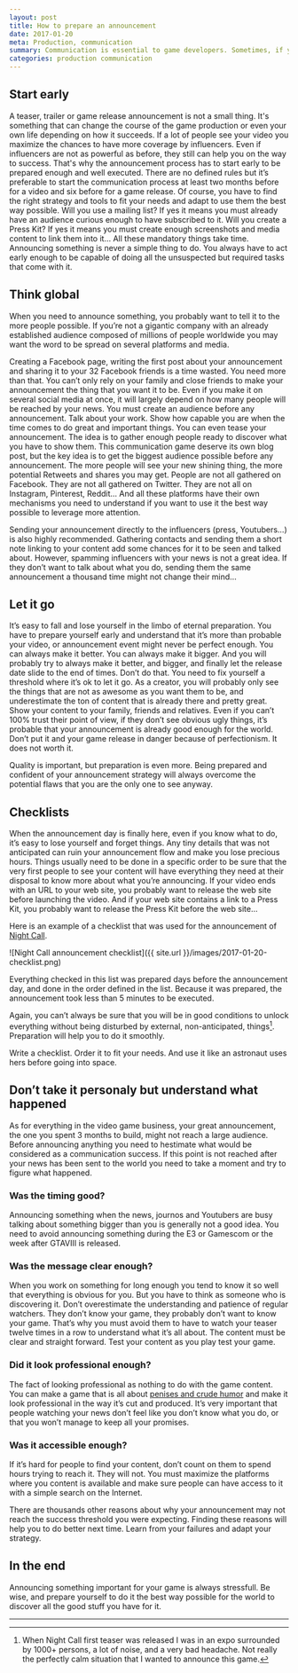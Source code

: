 ```yaml
---
layout: post
title: How to prepare an announcement
date: 2017-01-20
meta: Production, communication
summary: Communication is essential to game developers. Sometimes, if you expect to sell a game, it’s unfortunately even more important than the game itself. That's why you have to be well prepared before every major announcement. Here are few tips.
categories: production communication
---
```


## Start early

A teaser, trailer or game release announcement is not a small thing. It's something that can change the course of the game production or even your own life depending on how it succeeds. If a lot of people see your video you maximize the chances to have more coverage by influencers. Even if influencers are not as powerful as before, they still can help you on the way to success. That's why the announcement process has to start early to be prepared enough and well executed. There are no defined rules but it’s preferable to start the communication process at least two months before for a video and six before for a game release. Of course, you have to find the right strategy and tools to fit your needs and adapt to use them the best way possible. Will you use a mailing list? If yes it means you must already have an audience curious enough to have subscribed to it. Will you create a Press Kit? If yes it means you must create enough screenshots and media content to link them into it… All these mandatory things take time.
Announcing something is never a simple thing to do. You always have to act early enough to be capable of doing all the unsuspected but required tasks that come with it.

## Think global

When you need to announce something, you probably want to tell it to the more people possible. If you’re not a gigantic company with an already established audience composed of millions of people worldwide you may want the word to be spread on several platforms and media. 

Creating a Facebook page, writing the first post about your announcement and sharing it to your 32 Facebook friends is a time wasted. You need more than that. You can’t only rely on your family and close friends to make your announcement the thing that you want it to be. Even if you make it on several social media at once, it will largely depend on how many people will be reached by your news.
You must create an audience before any announcement. Talk about your work. Show how capable you are when the time comes to do great and important things. You can even tease your announcement. The idea is to gather enough people ready to discover what you have to show them. This communication game deserve its own blog post, but the key idea is to get the biggest audience possible before any announcement. The more people will see your new shining thing, the more potential Retweets and shares you may get. 
People are not all gathered on Facebook. They are not all gathered on Twitter. They are not all on Instagram, Pinterest, Reddit… And all these platforms have their own mechanisms you need to understand if you want to use it the best way possible to leverage more attention.

Sending your announcement directly to the influencers (press, Youtubers…) is also highly recommended. Gathering contacts and sending them a short note linking to your content add some chances for it to be seen and talked about. However, spamming influencers with your news is not a great idea. If they don’t want to talk about what you do, sending them the same announcement a thousand time might not change their mind… 

## Let it go

It’s easy to fall and lose yourself in the limbo of eternal preparation. You have to prepare yourself early and understand that it’s more than probable your video, or announcement event might never be perfect enough. You can always make it better. You can always make it bigger. And you will probably try to always make it better, and bigger, and finally let the release date slide to the end of times. Don’t do that. You need to fix yourself a threshold where it’s ok to let it go. As a creator, you will probably only see the things that are not as awesome as you want them to be, and underestimate the ton of content that is already there and pretty great. Show your content to your family, friends and relatives. Even if you can’t 100% trust their point of view, if they don’t see obvious ugly things, it’s probable that your announcement is already good enough for the world. Don’t put it and your game release in danger because of perfectionism. It does not worth it.

Quality is important, but preparation is even more. Being prepared and confident of your announcement strategy will always overcome the potential flaws that you are the only one to see anyway.

## Checklists

When the announcement day is finally here, even if you know what to do, it’s easy to lose yourself and forget things. Any tiny details that was not anticipated can ruin your announcement flow and make you lose precious hours. 
Things usually need to be done in a specific order to be sure that the very first people to see your content will have everything they need at their disposal to know more about what you’re announcing. If your video ends with an URL to your web site, you probably want to release the web site before launching the video. And if your web site contains a link to a Press Kit, you probably want to release the Press Kit before the web site…

Here is an example of a checklist that was used for the announcement of [Night Call](http://nightcall-game.com).

![Night Call announcement checklist]({{ site.url }}/images/2017-01-20-checklist.png)

Everything checked in this list was prepared days before the announcement day, and done in the order defined in the list. Because it was prepared, the announcement took less than 5 minutes to be executed.

Again, you can’t always be sure that you will be in good conditions to unlock everything without being disturbed by external, non-anticipated, things[^1]. Preparation will help you to do it smoothly.

Write a checklist. Order it to fit your needs. And use it like an astronaut uses hers before going into space.

## Don’t take it personaly but understand what happened

As for everything in the video game business, your great announcement, the one you spent 3 months to build, might not reach a large audience. Before announcing anything you need to hestimate what would be considered as a communication success. If this point is not reached after your news has been sent to the world you need to take a moment and try to figure what happened. 

### Was the timing good? 
Announcing something when the news, journos and Youtubers are busy talking about something bigger than you is generally not a good idea. You need to avoid announcing something during the E3 or Gamescom or the week after GTAVIII is released. 

### Was the message clear enough?
When you work on something for long enough you tend to know it so well that everything is obvious for you. But you have to think as someone who is discovering it. Don’t overestimate the understanding and patience of regular watchers. They don’t know your game, they probably don’t want to know your game. That’s why you must avoid them to have to watch your teaser twelve times in a row to understand what it’s all about. The content must be clear and straight forward. Test your content as you play test your game. 

### Did it look professional enough? 
The fact of looking professional as nothing to do with the game content. You can make a game that is all about [penises and crude humor](https://www.youtube.com/watch?v=64Jc_9lTObg) and make it look professional in the way it’s cut and produced. It’s very important that people watching your news don’t feel like you don’t know what you do, or that you won’t manage to keep all your promises.

### Was it accessible enough? 
If it’s hard for people to find your content, don’t count on them to spend hours trying to reach it. They will not. You must maximize the platforms where you content is available and make sure people can have access to it with a simple search on the Internet.

There are thousands other reasons about why your announcement may not reach the success threshold you were expecting. Finding these reasons will help you to do better next time. Learn from your failures and adapt your strategy.

## In the end

Announcing something important for your game is always stressfull. Be wise, and prepare yourself to do it the best way possible for the world to discover all the good stuff you have for it.

---

[^1]: When Night Call first teaser was released I was in an expo surrounded by 1000+ persons, a lot of noise, and a very bad headache. Not really the perfectly calm situation that I wanted to announce this game. 